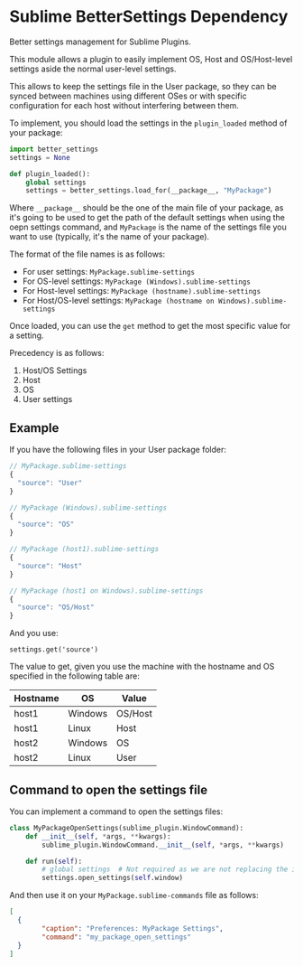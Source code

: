 # Sublime BetterSettings Dependency

Better settings management for Sublime Plugins.

This module allows a plugin to easily implement OS, Host and
OS/Host-level settings aside the normal user-level settings.

This allows to keep the settings file in the User package, so they can
be synced between machines using different OSes or with specific
configuration for each host without interfering between them.

To implement, you should load the settings in the `plugin_loaded` method
of your package:

```python
import better_settings
settings = None

def plugin_loaded():
    global settings
    settings = better_settings.load_for(__package__, "MyPackage")
```

Where `__package__` should be the one of the main file of your package, as it's going to be used to get the path of the default settings when using the oepn settings command, and `MyPackage` is the name of the settings file you want to use (typically, it's the name of your package).

The format of the file names is as follows:

- For user settings: `MyPackage.sublime-settings`
- For OS-level settings: `MyPackage (Windows).sublime-settings`
- For Host-level settings: `MyPackage (hostname).sublime-settings`
- For Host/OS-level settings: `MyPackage (hostname on Windows).sublime-settings`

Once loaded, you can use the `get` method to get the most specific value
for a setting.

Precedency is as follows:

  1. Host/OS Settings
  2. Host
  3. OS
  4. User settings

## Example

If you have the following files in your User package folder:

```javascript
// MyPackage.sublime-settings
{
  "source": "User"
}
```

```javascript
// MyPackage (Windows).sublime-settings
{
  "source": "OS"
}
```

```javascript
// MyPackage (host1).sublime-settings
{
  "source": "Host"
}
```

```javascript
// MyPackage (host1 on Windows).sublime-settings
{
  "source": "OS/Host"
}
```

And you use:

    settings.get('source')

The value to get, given you use the machine with the hostname and OS
specified in the following table are:

| Hostname | OS      | Value   |
|----------|---------|---------|
| host1    | Windows | OS/Host |
| host1    | Linux   | Host    |
| host2    | Windows | OS      |
| host2    | Linux   | User    |

## Command to open the settings file

You can implement a command to open the settings files:

```python
class MyPackageOpenSettings(sublime_plugin.WindowCommand):
    def __init__(self, *args, **kwargs):
        sublime_plugin.WindowCommand.__init__(self, *args, **kwargs)

    def run(self):
        # global settings  # Not required as we are not replacing the instance
        settings.open_settings(self.window)
```

And then use it on your `MyPackage.sublime-commands` file as follows:

```json
[
  {
        "caption": "Preferences: MyPackage Settings",
        "command": "my_package_open_settings"
  }
]
```
